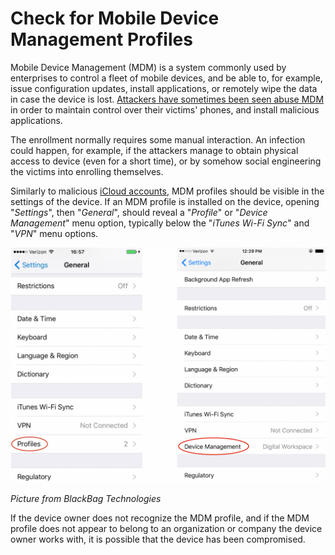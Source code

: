 # Check for Mobile Device Management Profiles

Mobile Device Management (MDM) is a system commonly used by enterprises to control a fleet of mobile devices, and be able to, for example, issue configuration updates, install applications, or remotely wipe the data in case the device is lost. [Attackers have sometimes been seen abuse MDM](https://blog.talosintelligence.com/2018/07/Mobile-Malware-Campaign-uses-Malicious-MDM.html) in order to maintain control over their victims' phones, and install malicious applications.

The enrollment normally requires some manual interaction. An infection could happen, for example, if the attackers manage to obtain physical access to device (even for a short time), or by somehow social engineering the victims into enrolling themselves.

Similarly to malicious [iCloud accounts](icloud.md), MDM profiles should be visible in the settings of the device. If an MDM profile is installed on the device, opening "*Settings*", then "*General*", should reveal a "*Profile*" or "*Device Management*" menu option, typically below the "*iTunes Wi-Fi Sync*" and "*VPN*" menu options.

![](../img/mdm.png)

*Picture from BlackBag Technologies*

If the device owner does not recognize the MDM profile, and if the MDM profile does not appear to belong to an organization or company the device owner works with, it is possible that the device has been compromised.
